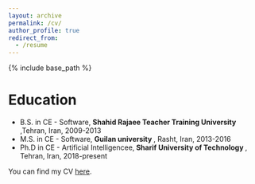 ```yaml
---
layout: archive
permalink: /cv/
author_profile: true
redirect_from:
  - /resume
---
```


{% include base_path %}

Education
======
* B.S. in CE - Software, <b> Shahid Rajaee Teacher Training University </b>,Tehran, Iran, 2009-2013
* M.S. in CE - Software, <b> Guilan university </b>, Rasht, Iran, 2013-2016
* Ph.D in CE - Artificial Intelligencee,<b> Sharif University of Technology </b>, Tehran, Iran, 2018-present

You can find my CV [here](http://Boreshban.github.io/files/BoreshbanCV.pdf).
  
  

